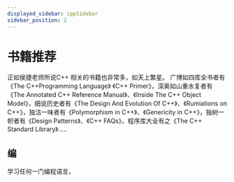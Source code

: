```yaml
---
displayed_sidebar: cppSidebar
sidebar_position: 2
---
```



# 书籍推荐
正如侯捷老师所说C++ 相关的书籍也非常多，如天上繁星。 广博如四库全书者有 《The C++Programming Language》 《C++ Primer》，深奥如山重水复者有《The Annotated C++ Reference Manual》、《Inside The C++ Object Model》，细说历史者有《The Design And Evolution Of C++》、《Rumiations on C++》，独沽一味者有《Polymorphism in C++》、《Genericity in C++》，独树一帜者有《Design Patterns》、《C++ FAQs》，程序库大全有之《The C++ Standard Library》.....


## 编

学习任何一门编程语言，